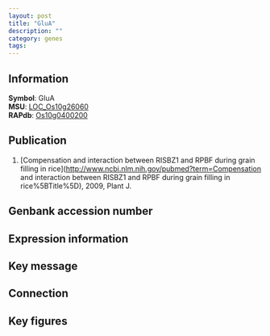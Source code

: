 ```yaml
---
layout: post
title: "GluA"
description: ""
category: genes
tags: 
---
```


## Information
__Symbol__: GluA  
__MSU__: [LOC_Os10g26060](http://rice.plantbiology.msu.edu/cgi-bin/ORF_infopage.cgi?orf=LOC_Os10g26060)  
__RAPdb__: [Os10g0400200](http://rapdb.dna.affrc.go.jp/viewer/gbrowse_details/irgsp1?name=Os10g0400200)  

## Publication
1. [Compensation and interaction between RISBZ1 and RPBF during grain filling in rice](http://www.ncbi.nlm.nih.gov/pubmed?term=Compensation and interaction between RISBZ1 and RPBF during grain filling in rice%5BTitle%5D), 2009, Plant J.

## Genbank accession number

## Expression information

## Key message

## Connection

## Key figures



